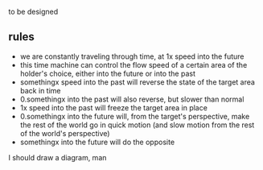 to be designed

## rules

- we are constantly traveling through time, at 1x speed into the future
- this time machine can control the flow speed of a certain area of the holder's choice, either into the future or into the past
- somethingx speed into the past will reverse the state of the target area back in time
- 0.somethingx into the past will also reverse, but slower than normal
- 1x speed into the past will freeze the target area in place
- 0.somethingx into the future will, from the target's perspective, make the rest of the world go in quick motion (and slow motion from the rest of the world's perspective)
- somethingx into the future will do the opposite

I should draw a diagram, man
